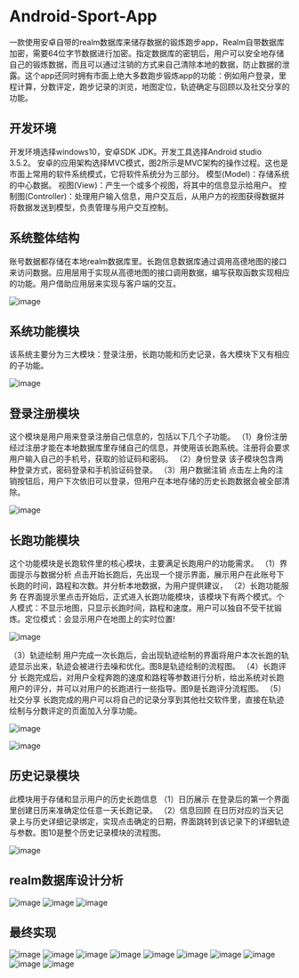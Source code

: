 # Android-Sport-App
一款使用安卓自带的realm数据库来储存数据的锻炼跑步app，Realm自带数据库加密，需要64位字节数据进行加密。指定数据库的密钥后，用户可以安全地存储自己的锻炼数据，而且可以通过注销的方式来自己清除本地的数据，防止数据的泄露。这个app还同时拥有市面上绝大多数跑步锻炼app的功能：例如用户登录，里程计算，分数评定，跑步记录的浏览，地图定位，轨迹确定与回顾以及社交分享的功能。

## 开发环境
开发环境选择windows10，安卓SDK JDK。开发工具选择Android studio 3.5.2。
         安卓的应用架构选择MVC模式，图2所示是MVC架构的操作过程。这也是市面上常用的软件系统模式，它将软件系统分为三部分。
         模型(Model)：存储系统的中心数据。
         视图(View)：产生一个或多个视图，将其中的信息显示给用户。
         控制图(Controller)：处理用户输入信息，用户交互后，从用户方的视图获得数据并将数据发送到模型，负责管理与用户交互控制。
         
## 系统整体结构
账号数据都存储在本地realm数据库里。长跑信息数据库通过调用高德地图的接口来访问数据。应用层用于实现从高德地图的接口调用数据，编写获取函数实现相应的功能。用户借助应用层来实现与客户端的交互。

![image](https://github.com/yxyxnrh/Android-Sport-App/assets/82510221/aa346810-f36e-4f6e-b162-1d22c4ac714d)

## 系统功能模块
该系统主要分为三大模块：登录注册，长跑功能和历史记录，各大模块下又有相应的子功能。

![image](https://github.com/yxyxnrh/Android-Sport-App/assets/82510221/0609c2a2-dd4c-44da-8298-e64645683e29)


## 登录注册模块
这个模块是用户用来登录注册自己信息的，包括以下几个子功能。
（1）身份注册
经过注册才能在本地数据库里存储自己的信息，并使用该长跑系统。注册将会要求用户输入自己的手机号，获取的验证码和密码。
（2）身份登录
该子模块包含两种登录方式，密码登录和手机验证码登录。
（3）用户数据注销
点击左上角的注销按钮后，用户下次依旧可以登录，但用户在本地存储的历史长跑数据会被全部清除。
        
![image](https://github.com/yxyxnrh/Android-Sport-App/assets/82510221/deffc24c-f750-4572-9f4c-95fa3239705f)


## 长跑功能模块
这个功能模块是长跑软件里的核心模块，主要满足长跑用户的功能需求。
（1）界面提示与数据分析
点击开始长跑后，先出现一个提示界面，展示用户在此账号下长跑的时间，路程和次数。并分析本地数据，为用户提供建议，
（2）长跑功能服务
在界面提示里点击开始后，正式进入长跑功能模块，该模块下有两个模式。个人模式：不显示地图，只显示长跑时间，路程和速度。用户可以独自不受干扰锻炼。定位模式：会显示用户在地图上的实时位置!
         
![image](https://github.com/yxyxnrh/Android-Sport-App/assets/82510221/8b80b7e0-0e1a-4fc9-8172-aa6eece3df7e)

（3）轨迹绘制
用户完成一次长跑后，会出现轨迹绘制的界面将用户本次长跑的轨迹显示出来，轨迹会被进行去噪和优化。图8是轨迹绘制的流程图。
（4）长跑评分
长跑完成后，对用户全程奔跑的速度和路程等参数进行分析，给出系统对长跑用户的评分，并可以对用户的长跑进行一些指导。图9是长跑评分流程图。
（5）社交分享
长跑完成的用户可以将自己的记录分享到其他社交软件里，直接在轨迹绘制与分数评定的页面加入分享功能。

![image](https://github.com/yxyxnrh/Android-Sport-App/assets/82510221/771f8ca3-d41d-4aae-9f75-707da598d35e)

![image](https://github.com/yxyxnrh/Android-Sport-App/assets/82510221/1dfa911e-ca7d-4561-ad0a-78d4d0b3f1ba)

## 历史记录模块
此模块用于存储和显示用户的历史长跑信息
（1）日历展示
在登录后的第一个界面里创建日历来准确定位任意一天长跑记录。
（2）信息回顾
在日历对应的当天记录上与历史详细记录绑定，实现点击确定的日期，界面跳转到该记录下的详细轨迹与参数。图10是整个历史记录模块的流程图。

![image](https://github.com/yxyxnrh/Android-Sport-App/assets/82510221/1026a4c5-efa6-45b8-a23b-00367da3328f)

## realm数据库设计分析
![image](https://github.com/yxyxnrh/Android-Sport-App/assets/82510221/bb3cacb4-adb3-4aea-b5f2-55d37191a5f5)
![image](https://github.com/yxyxnrh/Android-Sport-App/assets/82510221/e59c9fe3-bd9a-46c6-b73e-d96bf34da725)
![image](https://github.com/yxyxnrh/Android-Sport-App/assets/82510221/9008676a-93ce-4c73-93d5-c58905d6d2fc)


## 最终实现
![image](https://github.com/yxyxnrh/Android-Sport-App/assets/82510221/bdc6cc3d-8a77-4edc-bc27-5c252b1ec822)
![image](https://github.com/yxyxnrh/Android-Sport-App/assets/82510221/14f36cbe-bf0d-44b8-aa35-9de234aaa2f4)
![image](https://github.com/yxyxnrh/Android-Sport-App/assets/82510221/ab3dfa4e-a676-4121-9709-f026baa411a3)
![image](https://github.com/yxyxnrh/Android-Sport-App/assets/82510221/c3e482a9-7571-4e7c-9b0a-4b3972467740)
![image](https://github.com/yxyxnrh/Android-Sport-App/assets/82510221/0dc6a1a9-4c3a-4460-b55c-77e474b88b35)
![image](https://github.com/yxyxnrh/Android-Sport-App/assets/82510221/742e344b-3c6a-4804-8ad9-a3065edb4bae)
![image](https://github.com/yxyxnrh/Android-Sport-App/assets/82510221/c057512a-ede5-4045-a3b2-788f14b1db78)
![image](https://github.com/yxyxnrh/Android-Sport-App/assets/82510221/9dec7eb6-c8df-45ef-b3ab-0e16c157b43d)
![image](https://github.com/yxyxnrh/Android-Sport-App/assets/82510221/560489c0-7a1c-4fe6-815a-9a0d7a3e0e51)
![image](https://github.com/yxyxnrh/Android-Sport-App/assets/82510221/d299c4b9-5db4-4c10-b9e2-b1fd0dabe75f)




































